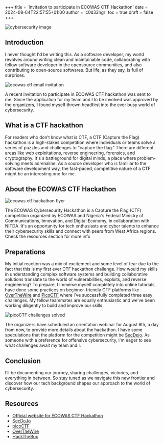 +++
title = 'Invitation to participate in ECOWAS CTF Hackathon'
date = 2024-08-04T22:57:55+01:00
author = 'c0d33ngr'
toc = true
draft = false
+++

![cybersecurity image](ecowas-ctf-hackathon/cyber-security-1805632_640.png)


## Introduction
I never thought I'd be writing this. As a software developer, my world revolves around writing clean and maintainable code, collaborating with fellow software developer in the opensource communities, and also contributing to open-source softwares. But life, as they say, is full of surprises.

![ecowas ctf email invitation](ecowas-ctf-hackathon/ecowas-ctf-invitation.jpg)

A recent invitation to participate in ECOWAS CTF hackathon was sent to me. Since the application for my team and I to be involved was approved by the organizers, I found myself thrown headfirst into the ever busy world of cybersecurity.

## What is a CTF hackathon
For readers who don't know what is CTF, a CTF (Capture the Flag) hackathon is a high-stakes competition where individuals or teams solve a series of puzzles and challenges to "capture the flag." There are different areas like web exploitations, reverse engineering, forensics, and cryptography. It's a battleground for digital minds, a place where problem-solving meets adrenaline. As a source developer who is familiar to the software development way, the fast-paced, competitive nature of a CTF might be an interesting one for me.

## About the ECOWAS CTF Hackathon

![ecowas ctf hackathon flyer](ecowas-ctf-hackathon/ecowas-ctf-hackathon.jpeg)

The ECOWAS Cybersecurity Hackathon is a Capture the Flag (CTF) competition organized by ECOWAS and Nigeria's Federal Ministry of Communications, Innovation, and Digital Economy, in collaboration with NITDA. It's an opportunity for tech enthusiasts and cyber talents to enhance their cybersecurity skills and connect with peers from West Africa regions. Check the resources section for more info

## Preparations
My initial reaction was a mix of excitement and some level of fear due to the fact that this is my first ever CTF hackathon challenge. How would my skills in understanding complex software systems and building collaborative solutions translate to the world of vulnerabilities, exploits, and reverse engineering? To prepare, I immerse myself completely into online tutorials, have done some practices on beginner-friendly CTF platforms like [OverTheWire](https://overthewire.org) and [PicoCTF](https://play.picoctf.org) where I’ve successfully completed three easy challenges. My fellow teammates are equally enthusiastic and we've been working diligently to build and improve our skills.

![picoCTF challenges solved](ecowas-ctf-hackathon/picoctf-challenges-solved.png)

The organizers have scheduled an orientation webinar for August 6th, a day from now, to provide more details about the hackathon. I have some speculations that the platform for the competition might be [SecDojo](https://sec-dojo.com). As someone with a preference for offensive cybersecurity, I'm eager to see what challenges await my team and I.

## Conclusion
I’ll be documenting our journey, sharing challenges, victories, and everything in between. So stay tuned as we navigate this new frontier and discover how our tech background shapes our approach to the world of cybersecurity.

## Resources
* [Official website for ECOWAS CTF Hackathon](https://ecowasctf.ng)
* [SecDoJo](https://sec-dojo.com)
* [picoCTF](https://play.picoctf.org)
* [OverTheWire](https://overthewire.org)
* [HackTheBox](https://hackthebox.com)
